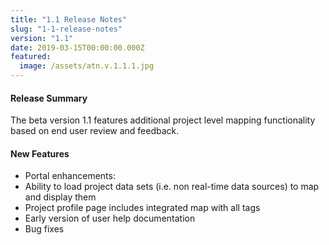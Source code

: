 ```yaml
---
title: "1.1 Release Notes"
slug: "1-1-release-notes"
version: "1.1"
date: 2019-03-15T00:00:00.000Z
featured:
  image: /assets/atn.v.1.1.1.jpg
---
```

#### Release Summary

The beta version 1.1 features additional project level mapping functionality based on end user review and feedback.

#### New Features

*  Portal enhancements:
  *  Ability to load project data sets (i.e. non real-time data sources) to map and display them 
  *  Project profile page includes integrated map with all tags  
  *  Early version of user help documentation
*  Bug fixes
